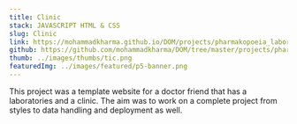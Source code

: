 ```yaml
---
title: Clinic
stack: JAVASCRIPT HTML & CSS
slug: Clinic
link: https://mohammadkharma.github.io/DOM/projects/pharmakopoeia_laboratories/
github: https://github.com/mohammadkharma/DOM/tree/master/projects/pharmakopoeia_laboratories
thumb: ../images/thumbs/tic.png
featuredImg: ../images/featured/p5-banner.png
---
```


This project was a template website for a doctor friend that has a laboratories and a clinic. The aim was to work on a complete project from styles to data handling and deployment as well.
